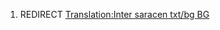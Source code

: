 1.  REDIRECT [Translation:Inter saracen txt/bg
    BG](Translation:Inter_saracen_txt/bg_BG "wikilink")
